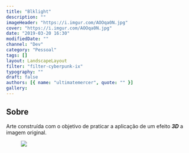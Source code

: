 ```yaml
---
title: "Blklight"
description: ""
imageHeader: "https://i.imgur.com/AOOqa0N.jpg"
cover: "https://i.imgur.com/AOOqa0N.jpg"
date: "2019-03-20 16:30"
modifiedDate: ""
channel: "Dev"
category: "Pessoal"
tags: []
layout: LandscapeLayout
filter: "filter-cyberpunk-ix"
typography: ""
draft: false
authors: [{ name: "ultimatemercer", quote: "" }]
gallery:
---
```


## Sobre

Arte construída com o objetivo de praticar a aplicação de um efeito _**3D**_ a imagem original.

<figure>
  <img src="https://i.imgur.com/86Be8nA.png" className="max-w-none mx-auto d-block"/>
</figure>
